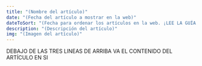 ```yaml
---
title: "(Nombre del artículo)" 
date: "(Fecha del artículo a mostrar en la web)" 
dateToSort: "(Fecha para ordenar los artículos en la web. ¡LEE LA GUÍA PARA QUE SEPAS COMO SE PONE LA FECHA BIEN! 2023-5-24)"
description: "(Descripción del artículo)"
img: "(Imagen del artículo)"
---
```

DEBAJO DE LAS TRES LINEAS DE ARRIBA VA EL CONTENIDO DEL ARTÍCULO EN SI

